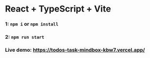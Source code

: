 # React + TypeScript + Vite

### 1: `npm i` or `npm install`
### 2: `npm run start`

### Live demo: https://todos-task-mindbox-kbw7.vercel.app/
